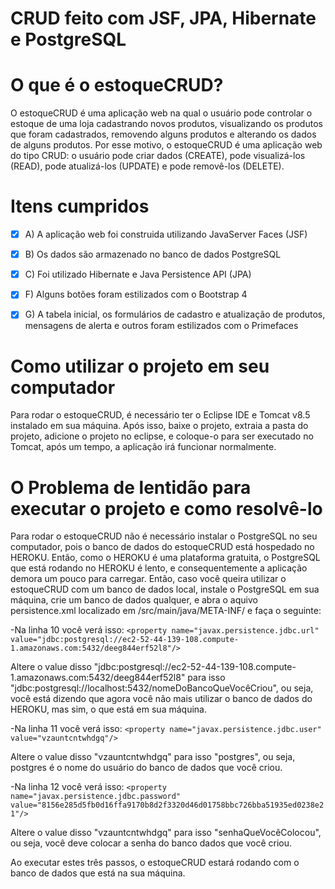 # CRUD feito com JSF, JPA, Hibernate e PostgreSQL

# O que é o estoqueCRUD?
 O estoqueCRUD é uma aplicação web na qual o usuário pode controlar o estoque de uma loja cadastrando novos produtos, visualizando os produtos que foram cadastrados, removendo alguns produtos e alterando os dados de alguns produtos. Por esse motivo, o estoqueCRUD é uma aplicação web do tipo CRUD: o usuário pode criar dados (CREATE), pode visualizá-los
(READ), pode atualizá-los (UPDATE) e pode removê-los (DELETE).
 
# Itens cumpridos

- [X] A) A aplicação web foi construida utilizando JavaServer Faces (JSF)

- [X] B) Os dados são armazenado no banco de dados PostgreSQL

- [X] C) Foi utilizado Hibernate e Java Persistence API (JPA)

- [X] F) Alguns botões foram estilizados com o Bootstrap 4

- [X] G) A tabela inicial, os formulários de cadastro e atualização de produtos, mensagens de alerta e outros foram estilizados com o Primefaces

# Como utilizar o projeto em seu computador
 Para rodar o estoqueCRUD, é necessário ter o Eclipse IDE e Tomcat v8.5 instalado em sua máquina. Após isso, baixe o projeto, extraia a pasta do projeto, adicione o projeto no eclipse, e coloque-o para ser executado no Tomcat, após um tempo, a aplicação irá funcionar normalmente.
 
# O Problema de lentidão para executar o projeto e como resolvê-lo
 Para rodar o estoqueCRUD não é necessário instalar o PostgreSQL no seu computador, pois o banco de dados do estoqueCRUD está hospedado no HEROKU. Então, como o HEROKU é uma plataforma gratuita, o PostgreSQL que está rodando no HEROKU é lento, e consequentemente a aplicação demora um pouco para carregar. 
 Então, caso você queira utilizar o estoqueCRUD com um banco de dados local, instale o PostgreSQL em sua máquina, crie um banco de dados qualquer, e abra o aquivo persistence.xml localizado em /src/main/java/META-INF/ e faça o seguinte:

-Na linha 10 você verá isso: ```<property name="javax.persistence.jdbc.url" value="jdbc:postgresql://ec2-52-44-139-108.compute-1.amazonaws.com:5432/deeg844erf52l8"/>```
 
 Altere o value disso "jdbc:postgresql://ec2-52-44-139-108.compute-1.amazonaws.com:5432/deeg844erf52l8" para isso "jdbc:postgresql://localhost:5432/nomeDoBancoQueVocêCriou",
 ou seja, você está dizendo que agora você não mais utilizar o banco de dados do HEROKU, mas sim, o que está em sua máquina.
 
-Na linha 11 você verá isso: ```<property name="javax.persistence.jdbc.user" value="vzauntcntwhdgq"/>```
 
 Altere o value disso "vzauntcntwhdgq" para isso "postgres", ou seja, postgres é o nome do usuário do banco de dados que você criou.
 
-Na linha 12 você verá isso: ```<property name="javax.persistence.jdbc.password" value="8156e285d5fb0d16ffa9170b8d2f3320d46d01758bbc726bba51935ed0238e21"/>```
 
 Altere o value disso "vzauntcntwhdgq" para isso "senhaQueVocêColocou", ou seja, você deve colocar a senha do banco dados que você criou.
 
Ao executar estes três passos, o estoqueCRUD estará rodando com o banco de dados que está na sua máquina.
 
 
